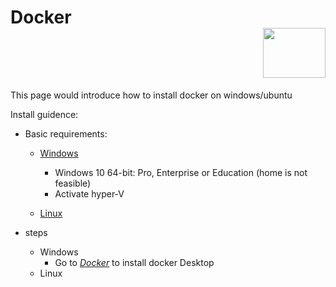 # Docker <div align=right><image width=100 height=80 src=https://github.com/wushoucheng30510/Docker/blob/main/pictures/homepage-docker-logo.png ></div>

This page would introduce how to install docker on windows/ubuntu

Install guidence: 
- Basic requirements:
    - [Windows](https://www.youtube.com/watch?v=bP0uGUpw_Mo&ab_channel=%E6%AD%90%E9%8E%A7%E8%B1%AA)
       
        - Windows 10 64-bit: Pro, Enterprise or Education (home is not feasible)
        - Activate hyper-V
    - [Linux](https://www.youtube.com/watch?v=X6sk3OxZkRY&list=PLliocbKHJNwubNT2oK-xlB1GXTXuLFb0I&index=2&ab_channel=%E5%B0%8F%E9%A9%AC%E6%8A%80%E6%9C%AF)
    
- steps
    - Windows
        - Go to [*Docker*](https://docs.docker.com/desktop/install/windows-install/) to install docker Desktop
    - Linux
